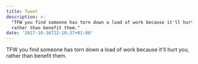 ```yaml
---
title: Tweet
description: >-
  "TFW you find someone has torn down a load of work because it'll hurt you,
  rather than benefit them."
date: '2017-10-16T22:10:37+01:00'
---
```

TFW you find someone has torn down a load of work because it'll hurt you, rather than benefit them.
